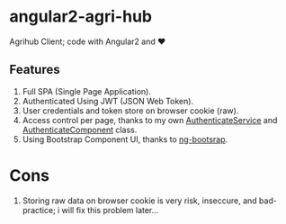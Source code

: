 # angular2-agri-hub
Agrihub Client; code with Angular2 and ❤

## Features
1. Full SPA (Single Page Application).
2. Authenticated Using JWT (JSON Web Token).
3. User credentials and token store on browser cookie (raw).
4. Access control per page, thanks to my own [AuthenticateService](https://github.com/OckiFals/angular2-agri-hub/blob/dev/dev/core/authenticate/authenticate.service.ts) and [AuthenticateComponent](https://github.com/OckiFals/angular2-agri-hub/blob/dev/dev/core/authenticate/authenticate.component.ts) class.
5. Using Bootstrap Component UI, thanks to [ng-bootsrap](https://ng-bootstrap.github.io/#/home).

# Cons
1. Storing raw data on browser cookie is very risk, inseccure, and bad-practice; i will fix this problem later...
